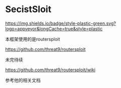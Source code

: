 # SecistSloit 
https://img.shields.io/badge/style-plastic-green.svg?logo=appveyor&longCache=true&style=plastic

本框架使用的是routersploit

https://github.com/threat9/routersploit


未完待续

https://github.com/threat9/routersploit/wiki

参考他的相关文档

